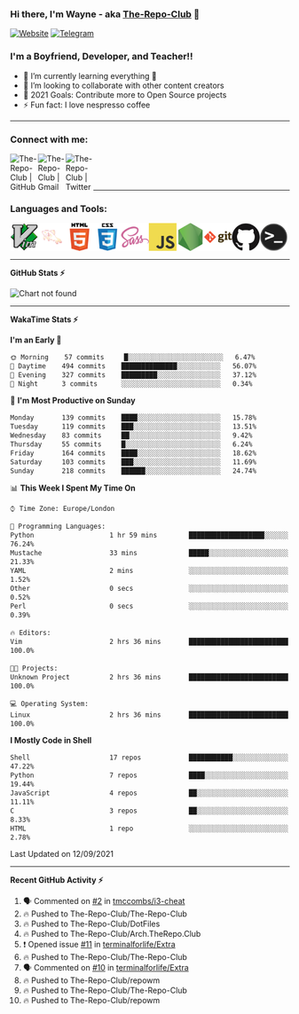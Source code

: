 ### Hi there, I'm Wayne - aka [The-Repo-Club][website] 👋

[![Website](https://img.shields.io/website?label=github.com/The-Repo-Club/&color=orange&style=flat-square&url=https://github.com/The-Repo-Club/)][website]
[![Telegram](https://img.shields.io/badge/Chat%20on-Telegram-orange.svg?color=orange&logo=telegram&style=flat-square)][telegram]

### I'm a Boyfriend, Developer, and Teacher!!

- 🌱 I’m currently learning everything 🤣
- 👯 I’m looking to collaborate with other content creators
- 🥅 2021 Goals: Contribute more to Open Source projects
- ⚡ Fun fact: I love nespresso coffee

---
### Connect with me:

[<img align="left" alt="The-Repo-Club | GitHub" width="50px" src="https://cdn.jsdelivr.net/npm/simple-icons@v3/icons/github.svg" />][website]
[<img align="left" alt="The-Repo-Club | Gmail" width="50px" src="https://cdn.jsdelivr.net/npm/simple-icons@v3/icons/gmail.svg" />][email]
[<img align="left" alt="The-Repo-Club | Twitter" width="50px" src="https://cdn.jsdelivr.net/npm/simple-icons@v3/icons/telegram.svg" />][telegram]

[website]: https://github.com/The-Repo-Club/
[email]: mailto:wayne6324@gmail.com
[telegram]: https://t.me/TheRepoClub

<br />
<br />
<br />

---
### Languages and Tools:

<img align="left" alt="Vim" width="50px" src="https://raw.githubusercontent.com/github/explore/80688e429a7d4ef2fca1e82350fe8e3517d3494d/topics/vim/vim.png" />
<img align="left" alt="Fish" width="50px" src="https://raw.githubusercontent.com/github/explore/80688e429a7d4ef2fca1e82350fe8e3517d3494d/topics/fish/fish.png" />
<img align="left" alt="HTML5" width="50px" src="https://raw.githubusercontent.com/github/explore/80688e429a7d4ef2fca1e82350fe8e3517d3494d/topics/html/html.png" />
<img align="left" alt="CSS3" width="50px" src="https://raw.githubusercontent.com/github/explore/80688e429a7d4ef2fca1e82350fe8e3517d3494d/topics/css/css.png" />
<img align="left" alt="Sass" width="50px" src="https://raw.githubusercontent.com/github/explore/80688e429a7d4ef2fca1e82350fe8e3517d3494d/topics/sass/sass.png" />
<img align="left" alt="JavaScript" width="50px" src="https://raw.githubusercontent.com/github/explore/80688e429a7d4ef2fca1e82350fe8e3517d3494d/topics/javascript/javascript.png" />
<img align="left" alt="Node.js" width="50px" src="https://raw.githubusercontent.com/github/explore/80688e429a7d4ef2fca1e82350fe8e3517d3494d/topics/nodejs/nodejs.png" />
<img align="left" alt="Git" width="50px" src="https://raw.githubusercontent.com/github/explore/80688e429a7d4ef2fca1e82350fe8e3517d3494d/topics/git/git.png" />
<img align="left" alt="GitHub" width="50px" src="https://raw.githubusercontent.com/github/explore/78df643247d429f6cc873026c0622819ad797942/topics/github/github.png" />
<img align="left" alt="Terminal" width="50px" src="https://raw.githubusercontent.com/github/explore/80688e429a7d4ef2fca1e82350fe8e3517d3494d/topics/terminal/terminal.png" />

<br />
<br />
<br />

---

**GitHub Stats ⚡**

![Chart not found](https://github-readme-stats.vercel.app/api?username=The-Repo-Club&theme=tokyonight&show_icons=true&count_private=true&hide_border=true&include_all_commits=true&custom_title=The-Repo-Club%27s+GitHub+Stats)


---

**WakaTime Stats ⚡**

<!--START_SECTION:waka-->
**I'm an Early 🐤** 

```text
🌞 Morning    57 commits     █░░░░░░░░░░░░░░░░░░░░░░░░   6.47% 
🌆 Daytime    494 commits    ██████████████░░░░░░░░░░░   56.07% 
🌃 Evening    327 commits    █████████░░░░░░░░░░░░░░░░   37.12% 
🌙 Night      3 commits      ░░░░░░░░░░░░░░░░░░░░░░░░░   0.34%

```
📅 **I'm Most Productive on Sunday** 

```text
Monday       139 commits    ████░░░░░░░░░░░░░░░░░░░░░   15.78% 
Tuesday      119 commits    ███░░░░░░░░░░░░░░░░░░░░░░   13.51% 
Wednesday    83 commits     ██░░░░░░░░░░░░░░░░░░░░░░░   9.42% 
Thursday     55 commits     █░░░░░░░░░░░░░░░░░░░░░░░░   6.24% 
Friday       164 commits    ████░░░░░░░░░░░░░░░░░░░░░   18.62% 
Saturday     103 commits    ███░░░░░░░░░░░░░░░░░░░░░░   11.69% 
Sunday       218 commits    ██████░░░░░░░░░░░░░░░░░░░   24.74%

```


📊 **This Week I Spent My Time On** 

```text
⌚︎ Time Zone: Europe/London

💬 Programming Languages: 
Python                   1 hr 59 mins        ███████████████████░░░░░░   76.24% 
Mustache                 33 mins             █████░░░░░░░░░░░░░░░░░░░░   21.33% 
YAML                     2 mins              ░░░░░░░░░░░░░░░░░░░░░░░░░   1.52% 
Other                    0 secs              ░░░░░░░░░░░░░░░░░░░░░░░░░   0.52% 
Perl                     0 secs              ░░░░░░░░░░░░░░░░░░░░░░░░░   0.39%

🔥 Editors: 
Vim                      2 hrs 36 mins       █████████████████████████   100.0%

🐱‍💻 Projects: 
Unknown Project          2 hrs 36 mins       █████████████████████████   100.0%

💻 Operating System: 
Linux                    2 hrs 36 mins       █████████████████████████   100.0%

```

**I Mostly Code in Shell** 

```text
Shell                    17 repos            ███████████░░░░░░░░░░░░░░   47.22% 
Python                   7 repos             ████░░░░░░░░░░░░░░░░░░░░░   19.44% 
JavaScript               4 repos             ██░░░░░░░░░░░░░░░░░░░░░░░   11.11% 
C                        3 repos             ██░░░░░░░░░░░░░░░░░░░░░░░   8.33% 
HTML                     1 repo              ░░░░░░░░░░░░░░░░░░░░░░░░░   2.78%

```



 Last Updated on 12/09/2021
<!--END_SECTION:waka-->

---

**Recent GitHub Activity :zap:**

<!--START_SECTION:activity-->
1. 🗣 Commented on [#2](https://github.com/tmccombs/i3-cheat/issues/2) in [tmccombs/i3-cheat](https://github.com/tmccombs/i3-cheat)
2. 🔥 Pushed to The-Repo-Club/The-Repo-Club
3. 🔥 Pushed to The-Repo-Club/DotFiles
4. 🔥 Pushed to The-Repo-Club/Arch.TheRepo.Club
5. ❗️ Opened issue [#11](https://github.com/terminalforlife/Extra/issues/11) in [terminalforlife/Extra](https://github.com/terminalforlife/Extra)
6. 🔥 Pushed to The-Repo-Club/The-Repo-Club
7. 🗣 Commented on [#10](https://github.com/terminalforlife/Extra/issues/10) in [terminalforlife/Extra](https://github.com/terminalforlife/Extra)
8. 🔥 Pushed to The-Repo-Club/repowm
9. 🔥 Pushed to The-Repo-Club/The-Repo-Club
10. 🔥 Pushed to The-Repo-Club/repowm
<!--END_SECTION:activity-->